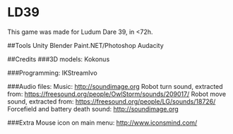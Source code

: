 # LD39
This game was made for Ludum Dare 39, in <72h.

##Tools
Unity
Blender
Paint.NET/Photoshop
Audacity

##Credits
###3D models:
Kokonus

###Programming:
IKStreamIvo

###Audio files:
Music: http://soundimage.org
Robot turn sound, extracted from: https://freesound.org/people/OwlStorm/sounds/209017/
Robot move sound, extracted from: https://freesound.org/people/LG/sounds/18726/ 
Forcefield and battery death sound: http://soundimage.org 

###Extra
Mouse icon on main menu: http://www.iconsmind.com/